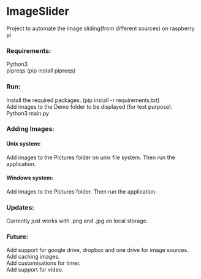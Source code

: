 # ImageSlider
Project to automate the image sliding(from different sources) on raspberry pi

### Requirements:
Python3\
pipreqs (pip install pipreqs)


### Run:
Install the required packages. (pip install -r requirements.txt)\
Add images to the Demo folder to be displayed (for test purpose).\
Python3 main.py

### Adding Images:
#### Unix system:
Add images to the Pictures folder on unix file system. Then run the application.

#### Windows system:
Add images to the Pictures folder. Then run the application.

### Updates:
Currently just works with .png and .jpg on local storage.

### Future:
Add support for google drive, dropbox and one drive for image sources.\
Add caching images.\
Add customisations for timer.\
Add support for video.
